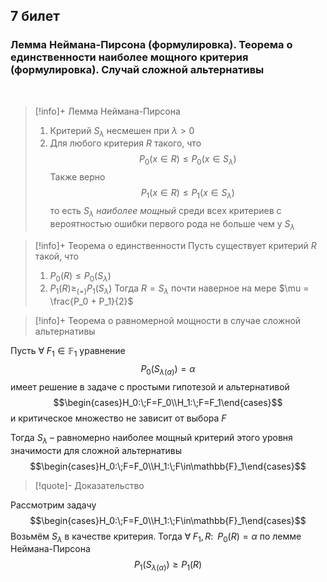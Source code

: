 ## 7 билет

### Лемма Неймана-Пирсона (формулировка). Теорема о единственности наиболее мощного критерия (формулировка). Случай сложной альтернативы

&nbsp;


>[!info]+ Лемма Неймана-Пирсона
>1) Критерий $S_\lambda$ несмешен при $\lambda > 0$
>2) Для любого критерия $R$ такого, что $$P_0(x\in R) \leq P_0(x\in S_\lambda)$$Также верно$$P_1(x\in R) \leq P_1(x\in S_\lambda)$$то есть $S_\lambda$ *наиболее мощный* среди всех критериев с вероятностью ошибки первого рода не больше чем у $S_\lambda$

>[!info]+ Теорема о единственности
>Пусть существует критерий $R$ такой, что
>1) $P_0(R) \leq P_0(S_\lambda)$
>2) $P_1(R) \geq_{(=)} P_1(S_\lambda)$
>Тогда $R = S_\lambda$ почти наверное на мере $\mu = \frac{P_0 + P_1}{2}$

>[!info]+ Теорема о равномерной мощности в случае сложной альтернативы
>
Пусть $\forall\;F_1 \in \mathbb{F}_1$ уравнение $$P_0(S_{\lambda(\alpha)}) = \alpha$$ имеет решение в задаче с простыми гипотезой и альтернативой $$\begin{cases}H_0:\;F=F_0\\H_1:\;F=F_1\end{cases}$$ и критическое множество не зависит от выбора $F$
>
Тогда $S_\lambda$ – равномерно наиболее мощный критерий этого уровня значимости для сложной альтернативы $$\begin{cases}H_0:\;F=F_0\\H_1:\;F\in\mathbb{F}_1\end{cases}$$

>[!quote]- Доказательство
>
Рассмотрим задачу $$\begin{cases}H_0:\;F=F_0\\H_1:\;F\in\mathbb{F}_1\end{cases}$$
Возьмём $S_\lambda$ в качестве критерия. Тогда $\forall\;F_1,R:\;\;P_0(R)=\alpha$ по лемме Неймана-Пирсона $$P_1(S_{\lambda(\alpha)})\geq P_1(R)$$